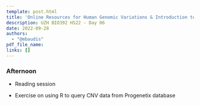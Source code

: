 ```yaml
---
template: post.html
title: 'Online Resources for Human Genomic Variations & Introduction to CNVs'
description: UZH BIO392 HS22 - Day 06
date: 2022-09-28
authors:
  - "@mbaudis"
pdf_file_name: 
links: []
---
```




<!--more-->

### Afternoon 

* Reading session 

* Exercise on using R to query CNV data from Progenetix database 

